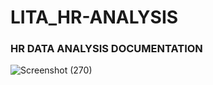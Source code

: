 # LITA_HR-ANALYSIS

### HR DATA ANALYSIS DOCUMENTATION

![Screenshot (270)](https://github.com/user-attachments/assets/31c9c030-2a50-4c37-9f46-0d081f24819d)
